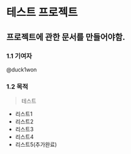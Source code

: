 # 테스트 프로젝트
## 프로젝트에 관한 문서를 만들어야함.
### 1.1 기여자
@duck1won
### 1.2 목적
> 테스트
- 리스트1
- 리스트2
- 리스트3
- 리스트4
- 리스트5(추가완료)